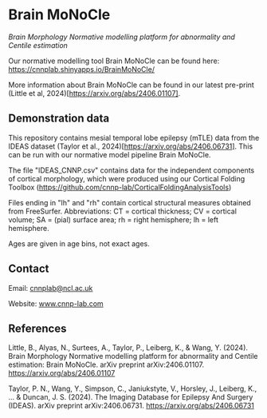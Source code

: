 # Brain MoNoCle
_Brain Morphology Normative modelling platform for abnormality and Centile estimation_

Our normative modelling tool Brain MoNoCle can be found here: https://cnnplab.shinyapps.io/BrainMoNoCle/ 

More information about Brain MoNoCle can be found in our latest pre-print (Little et al, 2024)[https://arxiv.org/abs/2406.01107]. 

## Demonstration data

This repository contains mesial temporal lobe epilepsy (mTLE) data from the IDEAS dataset (Taylor et al., 2024)[https://arxiv.org/abs/2406.06731]. This can be run with our normative model pipeline Brain MoNoCle. 

The file "IDEAS_CNNP.csv" contains data for the independent components of cortical morphology, which were produced using our Cortical Folding Toolbox (https://github.com/cnnp-lab/CorticalFoldingAnalysisTools)

Files ending in "lh" and "rh" contain cortical structural measures obtained from FreeSurfer. 
Abbreviations: CT = cortical thickness; CV = cortical volume; SA = (pial) surface area; rh = right hemisphere; lh = left hemisphere. 

Ages are given in age bins, not exact ages. 

## Contact

Email: cnnplab@ncl.ac.uk

Website: www.cnnp-lab.com

## References

Little, B., Alyas, N., Surtees, A., Taylor, P., Leiberg, K., & Wang, Y. (2024). Brain Morphology Normative modelling platform for abnormality and Centile estimation: Brain MoNoCle. arXiv preprint arXiv:2406.01107. https://arxiv.org/abs/2406.01107

Taylor, P. N., Wang, Y., Simpson, C., Janiukstyte, V., Horsley, J., Leiberg, K., ... & Duncan, J. S. (2024). The Imaging Database for Epilepsy And Surgery (IDEAS). arXiv preprint arXiv:2406.06731. https://arxiv.org/abs/2406.06731
